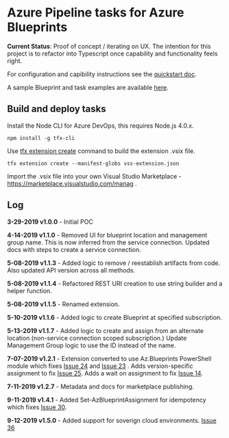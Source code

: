 # Azure Pipeline tasks for Azure Blueprints

**Current Status**: Proof of concept / iterating on UX. The intention for this project is to refactor into Typescript once capability and functionality feels right.

For configuration and capibility instructions see the [quickstart doc](./docs/overview.md).

A sample Blueprint and task examples are available [here](https://github.com/neilpeterson/blueprint-example).

## Build and deploy tasks

Install the Node CLI for Azure DevOps, this requires Node.js 4.0.x.

```
npm install -g tfx-cli
```

Use [tfx extension create](https://docs.microsoft.com/en-us/azure/devops/extend/get-started/node?WT.mc_id=none-github-nepeters&view=azure-devops) command to build the extension .vsix file.

```
tfx extension create --manifest-globs vss-extension.json
```

Import the .vsix file into your own Visual Studio Marketplace - https://marketplace.visualstudio.com/manag .

## Log

**3-29-2019 v1.0.0** - Initial POC

**4-14-2019 v1.1.0** - Removed UI for blueprint location and management group name. This is now inferred from the service connection. Updated docs with steps to create a service connection.

**5-08-2019 v1.1.3** - Added logic to remove / reestablish artifacts from code. Also updated API version across all methods.

**5-08-2019 v1.1.4** - Refactored REST URI creation to use string builder and a helper function.

**5-08-2019 v1.1.5** - Renamed extension.

**5-10-2019 v1.1.6** - Added logic to create Blueprint at specified subscription.

**5-13-2019 v1.1.7** - Added logic to create and assign from an alternate location (non-service connection scoped subscription.) Update Management Group logic to use the ID instead of the name.

**7-07-2019 v1.2.1** - Extension converted to use Az.Blueprints PowerShell module which fixes [Issue 24](https://github.com/neilpeterson/azure-blueprints-pipeline-tasks/issues/24) and [Issue 23](https://github.com/neilpeterson/azure-blueprints-pipeline-tasks/issues/23) . Adds version-specific assignment to fix [Issue 25](https://github.com/neilpeterson/azure-blueprints-pipeline-tasks/issues/25). Adds a wait on assignment to fix [Issue 14](https://github.com/neilpeterson/azure-blueprints-pipeline-tasks/issues/14).

**7-11-2019 v1.2.7** - Metadata and docs for marketplace publishing.

**9-11-2019 v1.4.1** - Added Set-AzBlueprintAssignment for idempotency which fixes [Issue 30](https://github.com/neilpeterson/azure-blueprints-pipeline-tasks/issues/30).

**9-12-2019 v1.5.0** - Added support for soverign cloud environments. [Issue 36](https://github.com/neilpeterson/azure-blueprints-pipeline-tasks/issues/36)